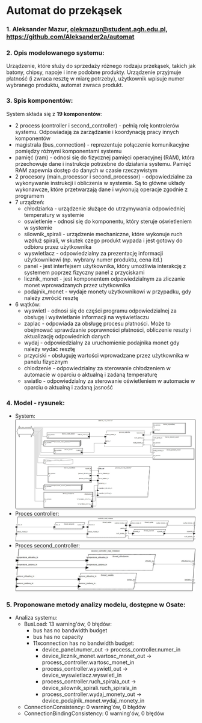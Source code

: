 # Automat do przekąsek
### 1. Aleksander Mazur, olekmazur@student.agh.edu.pl, https://github.com/Aleksander2a/automat
### 2. Opis modelowanego systemu:
Urządzenie, które służy do sprzedaży różnego rodzaju przekąsek, takich jak batony, chipsy, napoje i inne podobne produkty. Urządzenie przyjmuje płatność (i zwraca resztę w miarę potrzeby), użytkownik wpisuje numer wybranego produktu, automat zwraca produkt.
### 3. Spis komponentów:
System składa się z **19 komponentów**:
 - 2 process (controller i second_controller) - pełnią rolę kontrolerów systemu. Odpowiadają za zarządzanie i koordynację pracy innych komponentów
 - magistrala (bus_connection) - reprezentuje połączenie komunikacyjne pomiędzy różnymi komponentami systemu
 - pamięć (ram) - odnosi się do fizycznej pamięci operacyjnej (RAM), która przechowuje dane i instrukcje potrzebne do działania systemu. Pamięć RAM zapewnia dostęp do danych w czasie rzeczywistym
 - 2 procesory (main_processor i second_processor) - odpowiedzialne za wykonywanie instrukcji i obliczenia w systemie. Są to główne układy wykonawcze, które przetwarzają dane i wykonują operacje zgodnie z programem
 - 7 urządzeń:
   - chłodziarka - urządzenie służące do utrzymywania odpowiedniej temperatury w systemie
   - oswietlenie - odnosi się do komponentu, który steruje oświetleniem w systemie
   - silownik_spirali - urządzenie mechaniczne, które wykonuje ruch wzdłuż spirali, w skutek czego produkt wypada i jest gotowy do odbioru przez użytkownika
   - wyswietlacz - odpowiedzialny za prezentację informacji użytkownikowi (np. wybrany numer produktu, cena itd.)
   - panel - jest interfejsem użytkownika, który umożliwia interakcję z systemem poprzez fizyczny panel z przyciskami
   - licznik_monet - jest komponentem odpowiedzialnym za zliczanie monet wprowadzanych przez użytkownika
   - podajnik_monet - wydaje monety użytkownikowi w przypadku, gdy należy zwrócić resztę
 - 6 wątków:
   - wyswietl - odnosi się do części programu odpowiedzialnej za obsługę i wyświetlanie informacji na wyświetlaczu
   - zaplac - odpowiada za obsługę procesu płatności. Może to obejmować sprawdzanie poprawności płatności, obliczenie reszty i aktualizację odpowiednich danych
   - wydaj - odpowiedzialny za uruchomienie podajnika monet gdy należy wydać resztę
   - przyciski - obsługuję wartości wprowadzane przez użytkownika w panelu fizycznym
   - chlodzenie - odpowiedzialny za sterowanie chłodzeniem w automacie w oparciu o aktualną i zadaną temperaturę
   - swiatlo - odpowiedzialny za sterowanie oświetleniem w automacie w oparciu o aktualną i zadaną jasność
### 4. Model - rysunek:
 - System:![automat](https://github.com/Aleksander2a/automat/blob/main/automat.jpg)
 - Proces controller:![controller](https://github.com/Aleksander2a/automat/blob/main/controller.jpg)
 - Proces second_controller:![second_controller](https://github.com/Aleksander2a/automat/blob/main/second_controller.jpg)
### 5. Proponowane metody analizy modelu, dostępne w Osate:
 - Analiza systemu:
   - BusLoad: 13 warning'ów, 0 błędów:
     - bus has no bandwidth budget
     - bus has no capacity
     - 11xconnection has no bandwidth budget:
       - device_panel.numer_out → process_controller.numer_in
       - device_licznik_monet.wartosc_monet_out → process_controller.wartosc_monet_in
       - process_controller.wyswietl_out → device_wyswietlacz.wyswietl_in
       - process_controller.ruch_spirala_out → device_silownik_spirali.ruch_spirala_in
       - process_controller.wydaj_monety_out → device_podajnik_monet.wydaj_monety_in
   - ConnectionConsistency: 0 warning'ów, 0 błędów
   - ConnectionBindingConsistency: 0 warning'ów, 0 błędów
